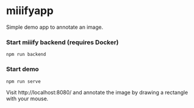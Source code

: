 # miiifyapp

Simple demo app to annotate an image. 

### Start miiify backend (requires Docker)
```
npm run backend
```

### Start demo
```
npm run serve
```

Visit http://localhost:8080/ and annotate the image by drawing a rectangle with your mouse.